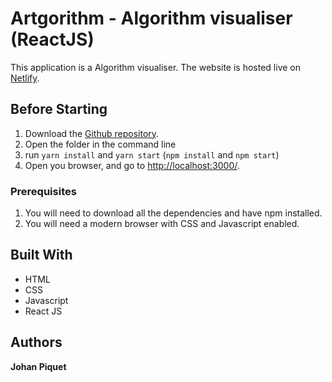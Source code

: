 # Artgorithm - Algorithm visualiser (ReactJS)
This application is a Algorithm visualiser. The website is hosted live on [Netlify](https://johpik-artgorithm.netlify.app/).

## Before Starting
1. Download the [Github repository](https://github.com/JohPik/justADashBeauty/archive/master.zip).
2. Open the folder in the command line
3. run `yarn install` and `yarn start` (`npm install` and `npm start`)
4. Open you browser, and go to [http://localhost:3000/](http://localhost:3000/).

### Prerequisites
1. You will need to download all the dependencies and have npm installed.
2. You will need a modern browser with CSS and Javascript enabled.

## Built With
* HTML
* CSS
* Javascript
* React JS

## Authors
**Johan Piquet**
